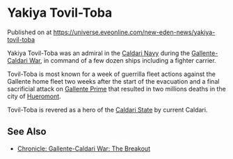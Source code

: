 # Yakiya Tovil-Toba
Published on  at https://universe.eveonline.com/new-eden-news/yakiya-tovil-toba

Yakiya Tovil-Toba was an admiral in the [Caldari Navy](7loPnB2q6sl7hzRzdylIPN) during the [Gallente-Caldari War](1ehjby0lOpdwMJf9CprPtV), in command of a few dozen ships
including a fighter carrier.

Tovil-Toba is most known for a week of guerrilla fleet actions against
the Gallente home fleet two weeks after the start of the evacuation and
a final sacrificial attack on [Gallente Prime](41JbD6M3Keq024T44ULv7a) that resulted in two millions deaths
in the city of [Hueromont](1PzpjLA0ZHtQRZu2f8x4gO).

Tovil-Toba is revered as a hero of the [Caldari State](7unGNsrMFwIWXMMbrM2jfy) by current Caldari.

See Also
--------
- [Chronicle: Gallente-Caldari War: The Breakout](4VO7s16Aup1B3McmZSUzMB)
